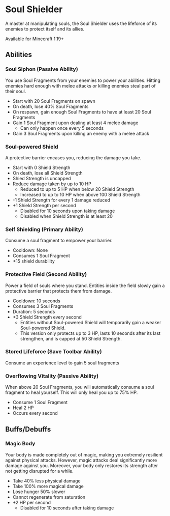 # Soul Shielder

A master at manipulating souls, the Soul Shielder uses the lifeforce of its enemies to protect itself and its allies.

Available for Minecraft 1.19+

## Abilities

### Soul Siphon (Passive Ability)

You use Soul Fragments from your enemies to power your abilities. Hitting enemies hard enough with melee attacks or killing enemies steal part of their soul.

- Start with 20 Soul Fragments on spawn
- On death, lose 40% Soul Fragments
- On respawn, gain enough Soul Fragments to have at least 20 Soul Fragments
- Gain 1 Soul Fragment upon dealing at least 4 melee damage
  - Can only happen once every 5 seconds
- Gain 3 Soul Fragments upon killing an enemy with a melee attack

### Soul-powered Shield

A protective barrier encases you, reducing the damage you take.

- Start with 0 Shield Strength
- On death, lose all Shield Strength
- Shied Strength is uncapped
- Reduce damage taken by up to 10 HP
  - Reduced to up to 5 HP when below 20 Shield Strength
  - Increased to up to 10 HP when above 100 Shield Strength
- -1 Shield Strength for every 1 damage reduced
- +1 Shield Strength per second
  - Disabled for 10 seconds upon taking damage
  - Disabled when Shield Strength is at least 20

### Self Shielding (Primary Ability)

Consume a soul fragment to empower your barrier.

- Cooldown: None
- Consumes 1 Soul Fragment
- +15 shield durability

### Protective Field (Second Ability)

Power a field of souls where you stand. Entities inside the field slowly gain a protective barrier that protects them from damage.

- Cooldown: 10 seconds
- Consumes 3 Soul Fragments
- Duration: 5 seconds
- +3 Shield Strength every second
  - Entities without Soul-powered Shield will temporarily gain a weaker Soul-powered Shield.
  - This version only protects up to 3 HP, lasts 10 seconds after its last strengthen, and is capped at 50 Shield Strength.

### Stored Lifeforce (Save Toolbar Ability)

Consume an experience level to gain 5 soul fragments

### Overflowing Vitality (Passive Ability)

When above 20 Soul Fragments, you will automatically consume a soul fragment to heal yourself. This will only heal you up to 75% HP.

- Consume 1 Soul Fragment
- Heal 2 HP
- Occurs every second

## Buffs/Debuffs

### Magic Body

Your body is made completely out of magic, making you extremely resilient against physical attacks. However, magic attacks deal significantly more damage against you. Moreover, your body only restores its strength after not getting disrupted for a while.

- Take 40% less physical damage
- Take 100% more magical damage
- Lose hunger 50% slower
- Cannot regenerate from saturation
- +2 HP per second
  - Disabled for 10 seconds after taking damage
